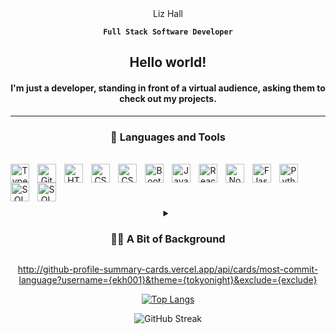 <div id="header" align="center">
Liz Hall<br>

**`Full Stack Software Developer`** 

## Hello world!

#### I'm just a developer, standing in front of a virtual audience, asking them to check out my projects. 
---

### 🧰 Languages and Tools
<br>

<img align="left" alt="TypeScript" width="30px" style="padding-right:10px;" src="https://cdn.jsdelivr.net/gh/devicons/devicon/icons/typescript/typescript-plain.svg" />

<img align="left" alt="Git" width="30px" style="padding-right:10px;" src="https://cdn.jsdelivr.net/gh/devicons/devicon/icons/git/git-original.svg" />

<img align="left" alt="HTML" width="30px" style="padding-right:10px;" src="https://cdn.jsdelivr.net/gh/devicons/devicon/icons/html5/html5-plain.svg" />

<img align="left" alt="CSS" width="30px" style="padding-right:10px;" src="https://cdn.jsdelivr.net/gh/devicons/devicon/icons/css3/css3-plain.svg" />

<img align="left" alt="CSS" width="30px" style="padding-right:10px;" src="https://cdn.jsdelivr.net/gh/devicons/devicon/icons/tailwindcss/tailwindcss-plain.svg" />

<img align="left" alt="Bootstrap" width="30px" style="padding-right:10px;" src="https://cdn.jsdelivr.net/gh/devicons/devicon/icons/bootstrap/bootstrap-original.svg" />

<img align="left" alt="JavaScript" width="30px" style="padding-right:10px;" src="https://cdn.jsdelivr.net/gh/devicons/devicon/icons/javascript/javascript-plain.svg" />

<img align="left" alt="React" width="30px" style="padding-right:10px;" src="https://cdn.jsdelivr.net/gh/devicons/devicon/icons/react/react-original.svg" />

<img align="left" alt="NodeJS" width="30px" style="padding-right:10px;" src="https://cdn.jsdelivr.net/gh/devicons/devicon/icons/nodejs/nodejs-original.svg" />

<img align="left" alt="Flask" width="30px" style="padding-right:10px;" src="https://cdn.jsdelivr.net/npm/flask-icons/icons/flask.svg" />

<img align="left" alt="Python" width="30px" style="padding-right:10px;" src="https://cdn.jsdelivr.net/gh/devicons/devicon/icons/python/python-plain.svg" />

<img align="left" alt="SQL" width="30px" style="padding-right:10px;" src="https://cdn.jsdelivr.net/gh/devicons/devicon/icons/postgresql/postgresql-original.svg" />

<img align="left" alt="SQL" width="30px" style="padding-right:10px;" src="https://cdn.jsdelivr.net/gh/devicons/devicon/icons/vscode/vscode-original.svg" /><br>

#

<details>
 <summary><h3>👩‍💻 A Bit of Background</h3></summary>
   I dove into the field of software development with a love of all things design and finding solutions to puzzles. As a passionate junior software engineer, building and improving websites has become my favorite way to express myself creatively. My experience began with HTML/CSS, and then transitioned towards JavaScript, React, and Python. With experience in React, I specialize in using JavaScript and Typescript to create fun and engaging user experiences. I am currently seeking to combine my passion for creativity and problem-solving with software development, and am looking for roles that will fuel my constant desire to learn and grow. 

Outside the world of development, I can usually be found somewhere in a forest, somewhere with my nose in a book, or somewhere in a forest with my nose in a book. </details>


<!-- ### 📊 Stats -->

<!-- ![Anurag's GitHub stats](https://github-readme-stats.vercel.app/api?username=ekh001&theme=dark&show_icons=true) -->
 http://github-profile-summary-cards.vercel.app/api/cards/most-commit-language?username={ekh001}&theme={tokyonight}&exclude={exclude}
 
 [![Top Langs](https://github-readme-stats.vercel.app/api/top-langs/?username=ekh001)](https://github.com/anuraghazra/github-readme-stats)

![GitHub Streak](https://streak-stats.demolab.com?user=ekh001&theme=gruvbox&border_radius=4.5)

#
